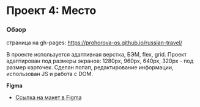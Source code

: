 # Проект 4: Место

### Обзор

страница на gh-pages: https://prohorova-os.github.io/russian-travel/

В проекте используется адаптивная верстка, БЭМ, flex, grid. Проект адаптирован под размеры экранов: 1280px, 960px, 640px, 320px - под размер карточек. Сделан попап, редактирование информации, использован JS и работа с DOM.

**Figma**

* [Ссылка на макет в Figma](https://www.figma.com/file/2cn9N9jSkmxD84oJik7xL7/JavaScript.-Sprint-4?node-id=0%3A1)
